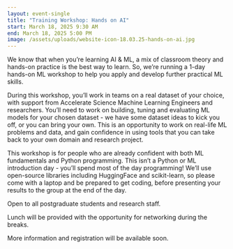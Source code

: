 ```yaml
---
layout: event-single
title: "Training Workshop: Hands on AI"
start: March 18, 2025 9:30 AM
end: March 18, 2025 5:00 PM
image: /assets/uploads/website-icon-18.03.25-hands-on-ai.jpg
---
```

We know that when you’re learning AI & ML, a mix of classroom theory and hands-on practice is the best way to learn. So, we’re running a 1-day hands-on ML workshop to help you apply and develop further practical ML skills.

During this workshop, you’ll work in teams on a real dataset of your choice, with support from Accelerate Science Machine Learning Engineers and researchers. You’ll need to work on building, tuning and evaluating ML models for your chosen dataset - we have some dataset ideas to kick you off, or you can bring your own. This is an opportunity to work on real-life ML problems and data, and gain confidence in using tools that you can take back to your own domain and research project.

This workshop is for people who are already confident with both ML fundamentals and Python programming. This isn’t a Python or ML introduction day - you’ll spend most of the day programming! We’ll use open-source libraries including HuggingFace and scikit-learn, so please come with a laptop and be prepared to get coding, before presenting your results to the group at the end of the day.

Open to all postgraduate students and research staff.

Lunch will be provided with the opportunity for networking during the breaks.

M﻿ore information and registration will be available soon.